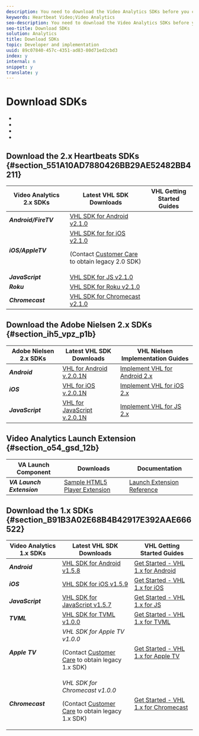 ```yaml
---
description: You need to download the Video Analytics SDKs before you can start the implementation.
keywords: Heartbeat Video;Video Analytics
seo-description: You need to download the Video Analytics SDKs before you can start the implementation.
seo-title: Download SDKs
solution: Analytics
title: Download SDKs
topic: Developer and implementation
uuid: 89c07840-457c-4351-ad83-80d71ed2cbd3
index: y
internal: n
snippet: y
translate: y
---
```


# Download SDKs


* [](#concept_8EC61A545CF645A2B6D1697336918420/section_551A10AD7880426BB29AE52482BB4211)
* [](#concept_8EC61A545CF645A2B6D1697336918420/section_ih5_vpz_p1b)
* [](#concept_8EC61A545CF645A2B6D1697336918420/section_o54_gsd_12b)
* [](#concept_8EC61A545CF645A2B6D1697336918420/section_B91B3A02E68B4B42917E392AAE666522)


## Download the 2.x Heartbeats SDKs {#section_551A10AD7880426BB29AE52482BB4211}


<!-- Previously on this page...
<ol id="ol_DAF73FF8FBDE45ED853373F00BD091CA"> 
 <li id="li_BAF06CD5052342BE9C7B80DBA9791832">Browse to <a href="https://github.com/Adobe-Marketing-Cloud/video-heartbeat-v2/releases" format="html" scope="external"> https://github.com/Adobe-Marketing-Cloud/video-heartbeat-v2/releases</a>. </li> 
 <li id="li_60A61FE614C1415C9F60D67FA5B01874">Navigate to the tag that refers to latest library version for the platform you are implementing. </li> 
 <li id="li_26967C9B3FDF4539AB4CE464F6848DAC">Click and download the archive. </li> 
</ol> -->


<table id="table_1FC1BC9FE48C4B8699B84EE4138315D5"> 
 <thead> 
  <tr> 
   <th class="entry"> Video Analytics 2.x SDKs </th> 
   <th class="entry"> Latest VHL SDK Downloads</th> 
   <th class="entry"> VHL Getting Started Guides</th> 
  </tr> 
 </thead>
 <tbody> 
  <tr> 
   <td><i><b>Android/FireTV</b></i> </td> 
   <td><a href="https://github.com/Adobe-Marketing-Cloud/video-heartbeat-v2/releases/tag/android-v2.1.0" format="html" scope="external"> VHL SDK for Android v2.1.0</a></td> 
   <td><a href="../c_vhl_stand-implement/c_vhl_titlepage-android/r_vhl_getting-started-android.md"></a></td> 
  </tr> 
  <tr> 
   <td><i><b>iOS/AppleTV</b></i> </td> 
   <td><a href="https://github.com/Adobe-Marketing-Cloud/video-heartbeat-v2/releases/tag/ios-v2.1.0" format="html" scope="external"> VHL SDK for for iOS v2.1.0</a><p>(Contact <a href="https://helpx.adobe.com/marketing-cloud/contact-support.html" format="html" scope="external"> Customer Care</a> to obtain legacy 2.0 SDK)</p></td> 
   <td><a href="../c_vhl_stand-implement/c_vhl_ios-2.0_titlepage/r_vhl_getting-started-ios.md"></a></td> 
  </tr> 
  <tr> 
   <td><i><b>JavaScript</b></i> </td> 
   <td><a href="https://github.com/Adobe-Marketing-Cloud/video-heartbeat-v2/releases/tag/js-v2.1.0" format="html" scope="external"> VHL SDK for JS v2.1.0</a></td> 
   <td><a href="../c_vhl_stand-implement/c_vhl_titlepage-js/r_vhl_getting-started-js.md"></a></td> 
  </tr> 
  <tr> 
   <td><i><b>Roku</b></i></td> 
   <td><a href="https://github.com/Adobe-Marketing-Cloud/video-heartbeat-v2/releases/tag/roku-v2.1.0" format="html" scope="external"> VHL SDK for Roku v2.1.0</a></td> 
   <td><a href="../c_vhl_stand-implement/c_vhl_titlepage-roku/r_vhl_getting-started-roku.md"></a></td> 
  </tr> 
  <tr> 
   <td><i><b>Chromecast</b></i></td> 
   <td><a href="https://github.com/Adobe-Marketing-Cloud/video-heartbeat-v2/releases/tag/chromecast-v2.1.0" format="html" scope="external"> VHL SDK for Chromecast v2.1.0</a></td> 
   <td><a href="../c_vhl_stand-implement/c_vhl_titlepage-chromecast/r_vhl_getting-started-chromecast.md"></a></td> 
  </tr> 
 </tbody> 
</table>


## Download the Adobe Nielsen 2.x SDKs {#section_ih5_vpz_p1b}



|  Adobe Nielsen 2.x SDKs  | Latest VHL SDK Downloads | VHL Nielsen Implementation Guides |
|---|---|---|
| ***Android*** |[ VHL for Android v.2.0.1N](https://adobecertifiedmetrics.zendesk.com/hc/en-us/articles/115002514727-VHL-version-2-0-x-N-GA-Release) |[ Implement VHL for Android 2.x](https://marketing.adobe.com/resources/help/en_US/sc/appmeasurement/hbvideo/nielsen/c_dcr_android_titlepage_2.x.html) |
| ***iOS*** |[ VHL for iOS v.2.0.1N](https://adobecertifiedmetrics.zendesk.com/hc/en-us/articles/115002514727-VHL-version-2-0-x-N-GA-Release) |[ Implement VHL for iOS 2.x](https://marketing.adobe.com/resources/help/en_US/sc/appmeasurement/hbvideo/nielsen/c_dcr_ios_titlepage_2.x.html) |
| ***JavaScript*** |[ VHL for JavaScript v.2.0.1N](https://adobecertifiedmetrics.zendesk.com/hc/en-us/articles/115002514727-VHL-version-2-0-x-N-GA-Release) |[ Implement VHL for JS 2.x](https://marketing.adobe.com/resources/help/en_US/sc/appmeasurement/hbvideo/nielsen/c_dcr_javascript_titlepage_2x.html) |


## Video Analytics Launch Extension {#section_o54_gsd_12b}



|  VA Launch Component | Downloads | Documentation |
|---|---|---|
| ***VA Launch Extension*** |[ Sample HTML5 Player Extension](https://github.com/adobe/reactor-adobe-va-sample-player) |[ Launch Extension Reference](https://github.com/Adobe-Marketing-Cloud/reactor-user-docs) |


## Download the 1.x SDKs {#section_B91B3A02E68B4B42917E392AAE666522}



<table id="table_DCD074D23E704CA79BC3734D1CF59A5B"> 
 <thead> 
  <tr> 
   <th class="entry"> Video Analytics 1.x SDKs </th> 
   <th class="entry"> Latest VHL SDK Downloads</th> 
   <th class="entry"> VHL Getting Started Guides</th> 
  </tr> 
 </thead>
 <tbody> 
  <tr> 
   <td><i><b>Android</b></i> </td> 
   <td><a href="https://github.com/Adobe-Marketing-Cloud/video-heartbeat/releases/tag/android-v1.5.8" format="html" scope="external"> VHL SDK for Android v1.5.8</a></td> 
   <td><a href="https://marketing.adobe.com/resources/help/en_US/sc/appmeasurement/hbvideo/vhl-dev-guide-v15_android.pdf" format="pdf" scope="external"> Get Started - VHL 1.x for Android</a></td> 
  </tr> 
  <tr> 
   <td><i><b>iOS</b></i></td> 
   <td><a href="https://github.com/Adobe-Marketing-Cloud/video-heartbeat/releases/tag/ios-v1.5.9" format="html" scope="external"> VHL SDK for iOS v1.5.9</a></td> 
   <td><a href="https://marketing.adobe.com/resources/help/en_US/sc/appmeasurement/hbvideo/vhl-dev-guide-v15_ios.pdf" format="pdf" scope="external"> Get Started - VHL 1.x for iOS</a></td> 
  </tr> 
  <tr> 
   <td><i><b>JavaScript</b></i></td> 
   <td><a href="https://github.com/Adobe-Marketing-Cloud/video-heartbeat/releases/tag/js-v1.5.7" format="html" scope="external"> VHL SDK for JavaScript v1.5.7</a></td> 
   <td><a href="https://marketing.adobe.com/resources/help/en_US/sc/appmeasurement/hbvideo/vhl-dev-guide-v15_js.pdf" format="pdf" scope="external"> Get Started - VHL 1.x for JS</a></td> 
  </tr> 
  <tr> 
   <td><i><b>TVML</b></i></td> 
   <td><a href="https://github.com/Adobe-Marketing-Cloud/video-heartbeat/releases/tag/tvml-v1.0.0" format="html" scope="external"> VHL SDK for TVML v1.0.0</a></td> 
   <td><a href="https://marketing.adobe.com/resources/help/en_US/sc/appmeasurement/hbvideo/vhl_tvml.pdf" format="pdf" scope="external"> Get Started - VHL 1.x for TVML</a></td> 
  </tr> 
  <tr> 
   <td><i><b>Apple TV</b></i></td> 
   <td><i>VHL SDK for Apple TV v1.0.0</i><p>(Contact <a href="https://helpx.adobe.com/marketing-cloud/contact-support.html" format="html" scope="external"> Customer Care</a> to obtain legacy 1.x SDK)</p></td> 
   <td><a href="https://marketing.adobe.com/resources/help/en_US/sc/appmeasurement/hbvideo/vhl-dev-guide-v1x_appletv.pdf" format="pdf" scope="external"> Get Started - VHL 1.x for Apple TV</a></td> 
  </tr> 
  <tr> 
   <td><i><b>Chromecast</b></i></td> 
   <td><i>VHL SDK for Chromecast v1.0.0</i><p>(Contact <a href="https://helpx.adobe.com/marketing-cloud/contact-support.html" format="html" scope="external"> Customer Care</a> to obtain legacy 1.x SDK)</p></td> 
   <td><a href="https://marketing.adobe.com/resources/help/en_US/sc/appmeasurement/hbvideo/chromecast_1.x_sdk.pdf" format="pdf" scope="external"> Get Started - VHL 1.x for Chromecast</a></td> 
  </tr> 
 </tbody> 
</table>

